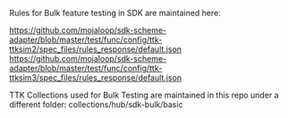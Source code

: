 Rules for Bulk feature testing in SDK are maintained here: 

https://github.com/mojaloop/sdk-scheme-adapter/blob/master/test/func/config/ttk-ttksim2/spec_files/rules_response/default.json
https://github.com/mojaloop/sdk-scheme-adapter/blob/master/test/func/config/ttk-ttksim3/spec_files/rules_response/default.json

TTK Collections used for Bulk Testing are maintained in this repo under a different folder: collections/hub/sdk-bulk/basic
